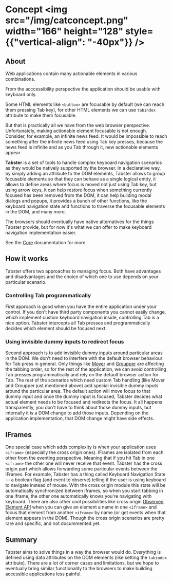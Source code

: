 # Concept <img src="/img/catconcept.png" width="166" height="128" style={{"vertical-align": "-40px"}} />

## About

Web applications contain many actionable elements in various combinations.

From the acccessibility perspective the application should be usable with keyboard only.

Some HTML elements like `<button>` are focusable by default (we can reach them pressing
Tab key), for other HTML elements we can use `tabindex` attribute to make them focusable.

But that is practically all we have from the web browser perspective. Unfortunately,
making actionable element focusable is not enough. Consider, for example, an infinite
news feed. It would be impossible to reach something after the infinite news feed using
Tab key presses, because the news feed is infinite and as you Tab through it, new actionable
elements appear.

**Tabster** is a set of tools to handle complex keyboard navigation scenarios as they would
be natively supported by the browser. In a declarative way, by simply adding an attribute
to the DOM elements, Tabster allows to group focusable elements so that they can
behave as a single logical entity, it allows to define areas where focus is moved not just
using Tab key, but using arrow keys, it can help restore focus when something currently focused
has been removed from the DOM, it can help building modal dialogs and popups, it provides
a bunch of other functions, like the keyboard navigation state and functions to traverse
the focusable elements in the DOM, and many more.

The browsers should eventually have native alternatives for the things Tabster provide,
but for now it's what we can offer to make keyboard navigation implementation easier.

See the [Core](core.md) documentation for more.

## How it works

Tabster offers two approaches to managing focus. Both have advantages and disadvantages and the choice of which one to use depends on your particular scenario.

### Controlling Tab programmatically

First approach is good when you have the entire application under your control. If you don't have third party components you cannot easily change, which implement custom keyboard navigation inside, controlling Tab is a nice option. Tabster intercepts all Tab presses and programmatically decides which element should be focused next.

### Using invisible dummy inputs to redirect focus

Second approach is to add invisible dummy inputs around particular areas in the DOM. We don't need to interfere with the default browser behaviour for Tab press in general. Only things like [Mover](mover.md) and [Groupper](groupper.md) are affecting the tabbing order, so for the rest of the application, we can avoid controlling Tab presses programmatically and rely on the default browser action for Tab. The rest of the scenarios which need custom Tab handling (like Mover and Groupper just mentioned above) add special invisible dummy inputs around the particular area. The default action will move focus to that dummy input and once the dummy input is focused, Tabster decides what actual element needs to be focused and redirects the focus. It all happens transparently, you don't have to think about those dummy inputs, but internally it is a DOM change to add those inputs. Depending on the application implementation, that DOM change might have side effects.

## IFrames

One special case which adds complexity is when your application uses `<iframe>` (especially the cross origin ones). IFrames are isolated from each other from the eventing perspective. Meaning that if you hit Tab in one `<iframe>` the other one will never receive that event. Tabster has the cross origin part which allows forwarding some particular events between the IFrames. For example, Tabster has a thing called Keyboard Navigation State — a boolean flag (and event to observe) telling if the user is using keyboard to navigate instead of mouse. With the cross origin module this state will be automatically synchronized between iframes, so when you start tabbing in one iframe, the other one automatically knows you're navigating with keyboard. There are also other cool possibilities like cross origin [Observed Element API](observed.md) when you can give an element a name in one `<iframe>` and focus that element from another `<iframe>` by name (or get events when that element appears in the DOM). Though the cross origin scenarios are pretty rare and specific, and not docummented yet.

## Summary

Tabster aims to solve things in a way the browser would do. Everything is defined using data attributes on the DOM elements (like setting the `tabindex` attribute). There are a lot of corner cases and limitations, but we hope to eventually bring similar functionality to the browsers to make building accessible applications less painful.
